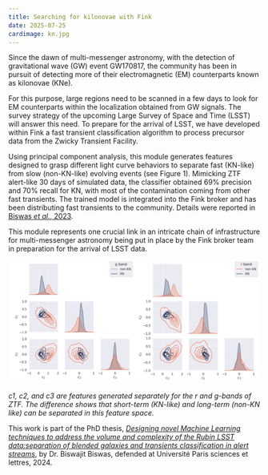 ```yaml
---
title: Searching for kilonovae with Fink
date: 2025-07-25
cardimage: kn.jpg
---
```


Since the dawn of multi-messenger astronomy, with the detection of gravitational wave (GW) event GW170817, the community has been in pursuit of detecting more of their electromagnetic (EM) counterparts known as kilonovae (KNe). 
<!--more-->

For this purpose, large regions need to be scanned in a few days to look for EM counterparts within the localization obtained from GW signals. The survey strategy of the upcoming Large Survey of Space and Time (LSST) will answer this need. To prepare for the arrival of LSST, we have developed within Fink a fast transient classification algorithm to process precursor data from the Zwicky Transient Facility.

Using principal component analysis, this module generates features designed to grasp different light curve behaviors to separate fast (KN-like) from slow (non-KN-like) evolving events (see Figure 1). Mimicking ZTF alert-like 30 days of simulated data, the classifier obtained 69% precision and 70% recall for KN, with most of the contamination coming from other fast transients. The trained model is integrated into the Fink broker and has been distributing fast transients to the community. Details were reported in [Biswas *et al.*, 2023](https://www.aanda.org/articles/aa/full_html/2023/09/aa45340-22/aa45340-22.html).

This module represents one crucial link in an intricate chain of infrastructure for multi-messenger astronomy being put in place by the Fink broker team in preparation for the arrival of LSST data.

![countors](images/kn_countors.png)

_c1, c2, and c3 are features generated separately for the r and g-bands of ZTF. The difference shows that short-term (KN-like) and long-term (non-KN like) can be separated in this feature space._

This work is part of the PhD thesis, [*Designing novel Machine Learning techniques to address the volume and complexity of the Rubin LSST data:separation of blended galaxies and transients classification in alert streams*](https://theses.fr/s299080), by Dr. Biswajit Biswas, defended at Université Paris sciences et lettres, 2024.

